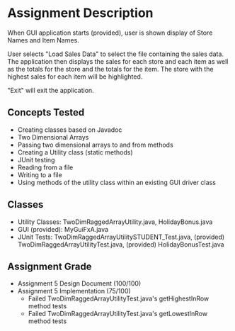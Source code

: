 # Assignment Description
When GUI application starts (provided), user is shown display of Store Names and Item Names.

User selects "Load Sales Data" to select the file containing the sales data. The application then displays the sales for each store and each item as well as the totals for the store and the totals for the item. The store with the highest sales for each item will be highlighted.

"Exit" will exit the application.
## Concepts Tested
- Creating classes based on Javadoc
- Two Dimensional Arrays
- Passing two dimensional arrays to and from methods
- Creating a Utility class (static methods)
- JUnit testing
- Reading from a file
- Writing to a file
- Using methods of the utility class within an existing GUI driver class
## Classes
- Utility Classes: TwoDimRaggedArrayUtility.java, HolidayBonus.java
- GUI (provided): MyGuiFxA.java
- JUnit Tests: TwoDimRaggedArrayUtilitySTUDENT_Test.java, (provided) TwoDimRaggedArrayUtilityTest.java, (provided) HolidayBonusTest.java
## Assignment Grade
- Assignment 5 Design Document (100/100)
- Assignment 5 Implementation (75/100)
  - Failed TwoDimRaggedArrayUtilityTest.java's getHighestInRow method tests
  - Failed TwoDimRaggedArrayUtilityTest.java's getLowestInRow method tests

